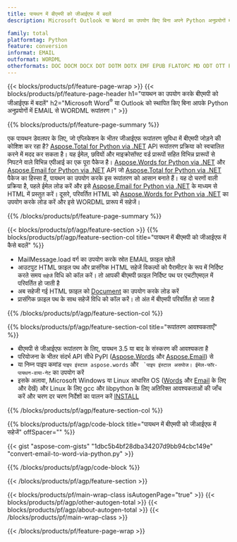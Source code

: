 ```yaml
---
title: पायथन में बीएमपी को जीआईएफ में बदलें
description: Microsoft Outlook या Word का उपयोग किए बिना अपने Python अनुप्रयोगों में EMAIL को WORDML में सहेजें 

family: total
platformtag: Python
feature: conversion
informat: EMAIL
outformat: WORDML
otherformats: DOC DOCM DOCX DOT DOTM DOTX EMF EPUB FLATOPC MD ODT OTT PCL PDF PS RTF TEXT WORD WORDML BMP GIF IMAGE JPEG TIFF PNG SVG XPS
---
```

{{< blocks/products/pf/feature-page-wrap >}}
{{< blocks/products/pf/feature-page-header h1="पायथन का उपयोग करके बीएमपी को जीआईएफ में बदलें" h2="Microsoft Word<sup>&reg;</sup> या Outlook को स्थापित किए बिना आपके Python अनुप्रयोगों में EMAIL से WORDML रूपांतरण।" >}}

{{% blocks/products/pf/feature-page-summary %}}

एक पायथन डेवलपर के लिए, जो एप्लिकेशन के भीतर जीआईएफ रूपांतरण सुविधा में बीएमपी जोड़ने की कोशिश कर रहा है? [Aspose.Total for Python via .NET](https://products.aspose.com/total/python-net/) API रूपांतरण प्रक्रिया को स्वचालित करने में मदद कर सकता है। यह ईमेल, छवियों और माइक्रोसॉफ्ट वर्ड प्रारूपों सहित विभिन्न प्रारूपों से निपटने वाले विभिन्न एपीआई का एक पूरा पैकेज है। [Aspose.Words for Python via .NET](https://products.aspose.com/words/python-net/) और [Aspose.Email for Python via .NET](https://products.aspose.com/email/python-net/) API जो [Aspose.Total for Python via .NET](https://products.aspose.com/total/python-net/) पैकेज का हिस्सा हैं, पायथन का उपयोग करके इस रूपांतरण को आसान बनाते हैं। यह दो चरणों वाली प्रक्रिया है, पहले ईमेल लोड करें और इसे [Aspose.Email for Python via .NET](https://products.aspose.com/email/python-net/) के माध्यम से HTML में प्रस्तुत करें। दूसरे, परिवर्तित HTML को [Aspose.Words for Python via .NET](https://products.aspose.com/words/python-net/) का उपयोग करके लोड करें और इसे WORDML प्रारूप में सहेजें।

{{% /blocks/products/pf/feature-page-summary %}}

{{< blocks/products/pf/agp/feature-section >}}
{{% blocks/products/pf/agp/feature-section-col title="पायथन में बीएमपी को जीआईएफ में कैसे बदलें" %}}

- MailMessage.load वर्ग का उपयोग करके स्रोत EMAIL फ़ाइल खोलें
- आउटपुट HTML फ़ाइल पथ और प्रासंगिक HTML सहेजें विकल्पों को पैरामीटर के रूप में निर्दिष्ट करते समय `सहेजें` विधि को कॉल करें। तो आपकी बीएमपी फ़ाइल निर्दिष्ट पथ पर एचटीएमएल में परिवर्तित हो जाती है
- अब सहेजी गई HTML फ़ाइल को [Document](https://reference.aspose.com/words/python-net/aspose.words/document/) का उपयोग करके लोड करें
- प्रासंगिक फ़ाइल पथ के साथ सहेजें विधि को कॉल करें। तो अंत में बीएमपी परिवर्तित हो जाता है

{{% /blocks/products/pf/agp/feature-section-col %}}

{{% blocks/products/pf/agp/feature-section-col title="रूपांतरण आवश्यकताएँ" %}}

- बीएमपी से जीआईएफ रूपांतरण के लिए, पायथन 3.5 या बाद के संस्करण की आवश्यकता है
- परियोजना के भीतर संदर्भ API सीधे PyPI ([Aspose.Words](https://pypi.org/project/aspose-words/) और [Aspose.Email](https://pypi.org/project/Aspose.Email-for-Python-via-NET/)) से
- या निम्न पाइप कमांड ```पाइप इंस्टाल aspose.words``` और `` `पाइप इंस्टाल असपोज। ईमेल-फॉर-पायथन-वाया-नेट`` का उपयोग करें 
- इसके अलावा, Microsoft Windows या Linux आधारित OS ([Words](https://docs.aspose.com/words/python-net/system-requirements/) और [Email](https://docs.aspose.com/email/python-net/system-requirements/) के लिए और देखें) और Linux के लिए gcc और libpython के लिए अतिरिक्त आवश्यकताओं की जाँच करें और चरण दर चरण निर्देशों का पालन करें [INSTALL](https://docs.aspose.com/words/python-net/installation/)
 

{{% /blocks/products/pf/agp/feature-section-col %}}

{{% blocks/products/pf/agp/code-block title="पायथन में बीएमपी को जीआईएफ में सहेजें" offSpacer="" %}}

{{< gist "aspose-com-gists" "1dbc5b4bf28dba34207d9bb94cbc149e" "convert-email-to-word-via-python.py" >}}

{{% /blocks/products/pf/agp/code-block %}}

{{< /blocks/products/pf/agp/feature-section >}}

{{< blocks/products/pf/main-wrap-class isAutogenPage="true" >}}
{{< blocks/products/pf/agp/other-autogen-total >}}
{{< blocks/products/pf/agp/about-autogen-total >}}
{{< /blocks/products/pf/main-wrap-class >}}

{{< /blocks/products/pf/feature-page-wrap >}}